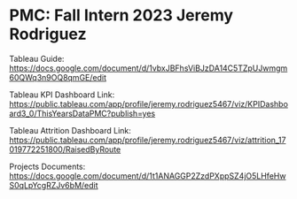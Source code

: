 # PMC: Fall Intern 2023 Jeremy Rodriguez

Tableau Guide: https://docs.google.com/document/d/1vbxJBFhsViBJzDA14C5TZpUJwmgm60QWq3n9OQ8qmGE/edit

Tableau KPI Dashboard Link: https://public.tableau.com/app/profile/jeremy.rodriguez5467/viz/KPIDashboard3_0/ThisYearsDataPMC?publish=yes

Tableau Attrition Dashboard Link: https://public.tableau.com/app/profile/jeremy.rodriguez5467/viz/attrition_17019772251800/RaisedByRoute

Projects Documents: https://docs.google.com/document/d/1t1ANAGGP2ZzdPXppSZ4jO5LHfeHwS0qLpYcgRZJv6bM/edit

